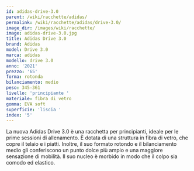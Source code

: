 ```yaml
---
id: adidas-drive-3.0
parent: /wiki/racchette/adidas/
permalink: /wiki/racchette/adidas/drive-3.0/
image_dir: /images/wiki/racchette/
image: adidas-drive-3.0.jpg
title: Adidas Drive 3.0
brand: Adidas
model: Drive 3.0
marca: adidas
modello: drive 3.0
anno: '2021'
prezzo: '65'
forma: rotonda
bilanciamento: medio
peso: 345-361
livello: 'principiante '
materiale: fibra di vetro
gomma: EVA soft
superficie: 'liscia '
index: '5'
---
```

La nuova Adidas Drive 3.0 è una racchetta per principianti, ideale per le prime sessioni di allenamento. È dotata di una struttura in fibra di vetro, che copre il telaio e i piatti. Inoltre, il suo formato rotondo e il bilanciamento medio gli conferiscono un punto dolce più ampio e una maggiore sensazione di mobilità. Il suo nucleo è morbido in modo che il colpo sia comodo ed elastico.